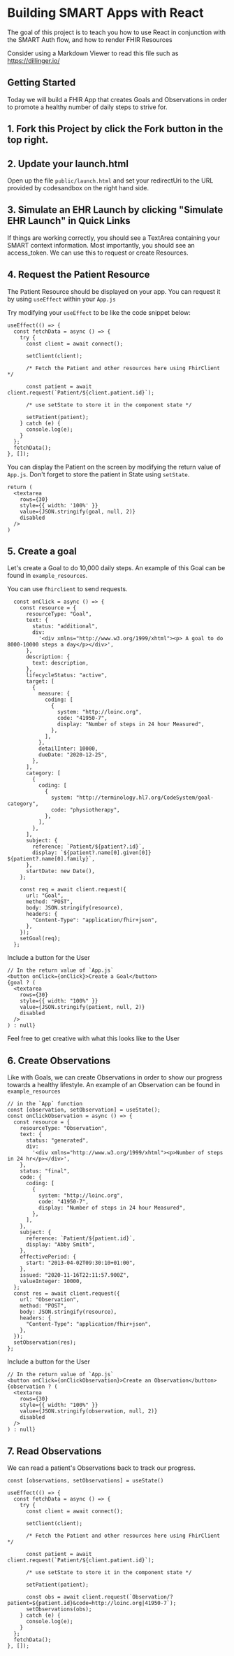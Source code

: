 # Building SMART Apps with React

The goal of this project is to teach you how to use React in conjunction with the SMART Auth flow, and how to render FHIR Resources

Consider using a Markdown Viewer to read this file such as https://dillinger.io/

## Getting Started

Today we will build a FHIR App that creates Goals and Observations in order to promote a healthy number of daily steps to strive for.

## 1. Fork this Project by click the Fork button in the top right.

## 2. Update your launch.html

Open up the file `public/launch.html` and set your redirectUri to the URL provided by codesandbox on the right hand side.

## 3. Simulate an EHR Launch by clicking "Simulate EHR Launch" in Quick Links

If things are working correctly, you should see a TextArea containing your SMART context information. Most importantly, you should see an access_token. We can use this to request or create Resources.

## 4. Request the Patient Resource

The Patient Resource should be displayed on your app. You can request it by using `useEffect` within your `App.js`

Try modifying your `useEffect` to be like the code snippet below:

```
useEffect(() => {
  const fetchData = async () => {
    try {
      const client = await connect();

      setClient(client);

      /* Fetch the Patient and other resources here using FhirClient */

      const patient = await client.request(`Patient/${client.patient.id}`);

      /* use setState to store it in the component state */

      setPatient(patient);
    } catch (e) {
      console.log(e);
    }
  };
  fetchData();
}, []);
```

You can display the Patient on the screen by modifying the return value of `App.js`. Don't forget to store the patient in State using `setState`.

```
return (
  <textarea
    rows={30}
    style={{ width: '100%' }}
    value={JSON.stringify(goal, null, 2)}
    disabled
  />
)
```

## 5. Create a goal

Let's create a Goal to do 10,000 daily steps. An example of this Goal can be found in `example_resources`.

You can use `fhirclient` to send requests.

```
  const onClick = async () => {
    const resource = {
      resourceType: "Goal",
      text: {
        status: "additional",
        div:
          '<div xmlns="http://www.w3.org/1999/xhtml"><p> A goal to do 8000-10000 steps a day</p></div>',
      },
      description: {
        text: description,
      },
      lifecycleStatus: "active",
      target: [
        {
          measure: {
            coding: [
              {
                system: "http://loinc.org",
                code: "41950-7",
                display: "Number of steps in 24 hour Measured",
              },
            ],
          },
          detailInter: 10000,
          dueDate: "2020-12-25",
        },
      ],
      category: [
        {
          coding: [
            {
              system: "http://terminology.hl7.org/CodeSystem/goal-category",
              code: "physiotherapy",
            },
          ],
        },
      ],
      subject: {
        reference: `Patient/${patient?.id}`,
        display: `${patient?.name[0].given[0]} ${patient?.name[0].family}`,
      },
      startDate: new Date(),
    };

    const req = await client.request({
      url: "Goal",
      method: "POST",
      body: JSON.stringify(resource),
      headers: {
        "Content-Type": "application/fhir+json",
      },
    });
    setGoal(req);
  };
```

Include a button for the User

```
// In the return value of `App.js`
<button onClick={onClick}>Create a Goal</button>
{goal ? (
  <textarea
    rows={30}
    style={{ width: "100%" }}
    value={JSON.stringify(patient, null, 2)}
    disabled
  />
) : null}
```

Feel free to get creative with what this looks like to the User

## 6. Create Observations

Like with Goals, we can create Observations in order to show our progress towards a healthy lifestyle. An example of an Observation can be found in `example_resources`

```
// in the `App` function
const [observation, setObservation] = useState();
const onClickObservation = async () => {
  const resource = {
    resourceType: "Observation",
    text: {
      status: "generated",
      div:
        '<div xmlns="http://www.w3.org/1999/xhtml"><p>Number of steps in 24 hr</p></div>',
    },
    status: "final",
    code: {
      coding: [
        {
          system: "http://loinc.org",
          code: "41950-7",
          display: "Number of steps in 24 hour Measured",
        },
      ],
    },
    subject: {
      reference: `Patient/${patient.id}`,
      display: "Abby Smith",
    },
    effectivePeriod: {
      start: "2013-04-02T09:30:10+01:00",
    },
    issued: "2020-11-16T22:11:57.900Z",
    valueInteger: 10000,
  };
  const res = await client.request({
    url: "Observation",
    method: "POST",
    body: JSON.stringify(resource),
    headers: {
      "Content-Type": "application/fhir+json",
    },
  });
  setObservation(res);
};
```

Include a button for the User

```
// In the return value of `App.js`
<button onClick={onClickObservation}>Create an Observation</button>
{observation ? (
  <textarea
    rows={30}
    style={{ width: "100%" }}
    value={JSON.stringify(observation, null, 2)}
    disabled
  />
) : null}
```

## 7. Read Observations

We can read a patient's Observations back to track our progress.

```
const [observations, setObservations] = useState()

useEffect(() => {
  const fetchData = async () => {
    try {
      const client = await connect();

      setClient(client);

      /* Fetch the Patient and other resources here using FhirClient */

      const patient = await client.request(`Patient/${client.patient.id}`);

      /* use setState to store it in the component state */

      setPatient(patient);

      const obs = await client.request(`Observation/?patient=${patient.id}&code=http://loinc.org|41950-7`);
      setObservations(obs);
    } catch (e) {
      console.log(e);
    }
  };
  fetchData();
}, []);
```
